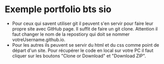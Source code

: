 # Exemple portfolio bts sio

- Pour ceux qui savent utiliser git il peuvent s'en servir pour faire leur propre site avec GitHub page. Il suffit de faire un git clone. Attention il faut changer le nom de la repostiory qui doit se nommer votreUsername.github.io.
- Pour les autres ils peuvent se servir du html et du css comme point de départ d'un site. Pour récupérer le code en local sur votre PC il faut cliquer sur les boutons "Clone or Download" et "Download ZIP".
